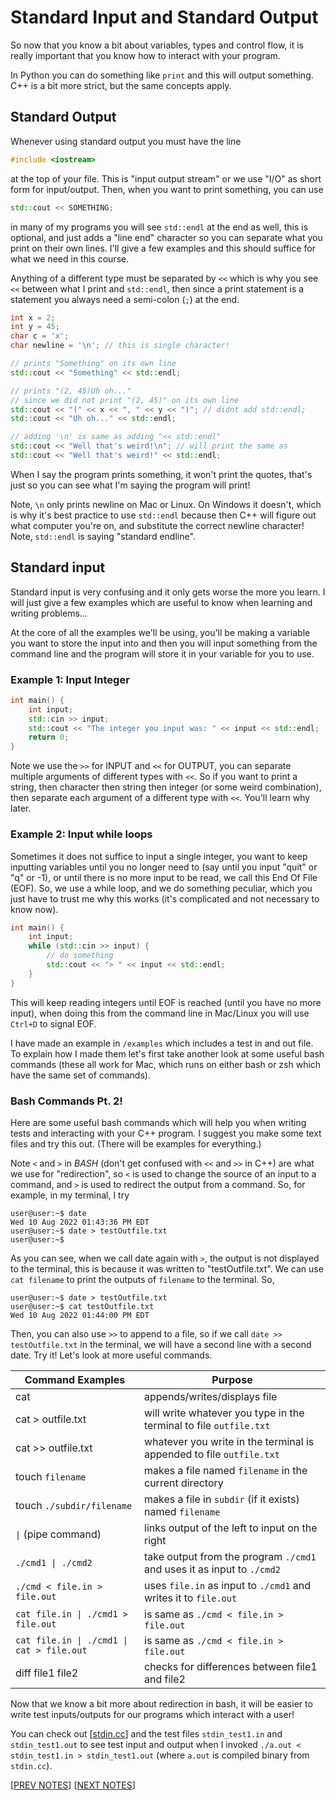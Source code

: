 # Standard Input and Standard Output

So now that you know a bit about variables, types and control flow, it is really important that you know how to interact with your program. 

In Python you can do something like `print` and this will output something. C++ is a bit more strict, but the same concepts apply. 

## Standard Output

Whenever using standard output you must have the line 

```cpp
#include <iostream>
``` 

at the top of your file. This is "input output stream" or we use "I/O" as short form for input/output. Then, when you want to print something, you can use 

```cpp
std::cout << SOMETHING;
```

in many of my programs you will see `std::endl` at the end as well, this is optional, and just adds a "line end" character so you can separate what you print on their own lines. I'll give a few examples and this should suffice for what we need in this course. 

Anything of a different type must be separated by `<<` which is why you see `<<` between what I print and `std::endl`, then since a print statement is a statement you always need a semi-colon (`;`) at the end.

```cpp
int x = 2; 
int y = 45; 
char c = 'x';
char newline = '\n'; // this is single character! 

// prints "Something" on its own line
std::cout << "Something" << std::endl;

// prints "(2, 45)Uh oh..." 
// since we did not print "(2, 45)" on its own line
std::cout << "(" << x << ", " << y << ")"; // didnt add std::endl;
std::cout << "Uh oh..." << std::endl;

// adding '\n' is same as adding "<< std::endl"
std::cout << "Well that's weird!\n"; // will print the same as 
std::cout << "Well that's weird!" << std::endl;
```

When I say the program prints something, it won't print the quotes, that's just so you can see what I'm saying the program will print! 

Note, `\n` only prints newline on Mac or Linux. On Windows it doesn't, which is why it's best practice to use `std::endl` because then C++ will figure out what computer you're on, and substitute the correct newline character! Note, `std::endl` is saying "standard endline". 

## Standard input 

Standard input is very confusing and it only gets worse the more you learn. I will just give a few examples which are useful to know when learning and writing problems...

At the core of all the examples we'll be using, you'll be making a variable you want to store the input into and then you will input something from the command line and the program will store it in your variable for you to use.

### Example 1: Input Integer

```cpp
int main() {
    int input;
    std::cin >> input;
    std::cout << "The integer you input was: " << input << std::endl;
    return 0;
}
```

Note we use the `>>` for INPUT and `<<` for OUTPUT, you can separate multiple arguments of different types with `<<`. So if you want to print a string, then character then string then integer (or some weird combination), then separate each argument of a different type with `<<`. You'll learn why later.

### Example 2: Input while loops

Sometimes it does not suffice to input a single integer, you want to keep inputting variables until you no longer need to (say until you input "quit" or "q" or -1), or until there is no more input to be read, we call this End Of File (EOF). So, we use a while loop, and we do something peculiar, which you just have to trust me why this works (it's complicated and not necessary to know now).

```cpp
int main() {
    int input;
    while (std::cin >> input) {
        // do something
        std::cout << "> " << input << std::endl;
    }
}
```

This will keep reading integers until EOF is reached (until you have no more input), when doing this from the command line in Mac/Linux you will use `Ctrl+D` to signal EOF.

I have made an example in `/examples` which includes a test in and out file. To explain how I made them let's first take another look at some useful bash commands (these all work for Mac, which runs on either bash or zsh which have the same set of commands).

### Bash Commands Pt. 2!

Here are some useful bash commands which will help you when writing tests and interacting with your C++ program. I suggest you make some text files and try this out. (There will be examples for everything.)

Note `<` and `>` in *BASH* (don't get confused with `<<` and `>>` in C++) are what we use for "redirection", so `<` is used to change the source of an input to a command, and `>` is used to redirect the output from a command. So, for example, in my terminal, I try 

```
user@user:~$ date
Wed 10 Aug 2022 01:43:36 PM EDT
user@user:~$ date > testOutfile.txt
user@user:~$
```

As you can see, when we call date again with `>`, the output is not displayed to the terminal, this is because it was written to "testOutfile.txt". We can use `cat filename` to print the outputs of `filename` to the terminal. So, 

```
user@user:~$ date > testOutfile.txt 
user@user:~$ cat testOutfile.txt 
Wed 10 Aug 2022 01:44:00 PM EDT
```

Then, you can also use `>>` to append to a file, so if we call `date >> testOutfile.txt` in the terminal, we will have a second line with a second date. Try it! Let's look at more useful commands.

| Command Examples     | Purpose |
| ----------  | ---- |
| cat         | appends/writes/displays file   |
| cat > outfile.txt | will write whatever you type in the terminal to file `outfile.txt` |
| cat >> outfile.txt  | whatever you write in the terminal is appended to file `outfile.txt` |
| touch  `filename` | makes a file named `filename` in the current directory   |
| touch `./subdir/filename` | makes a file in `subdir` (if it exists) named `filename` |
| `\|` (pipe command) | links output of the left to input on the right |
| `./cmd1 \| ./cmd2` | take output from the program `./cmd1` and uses it as input to `./cmd2` |
| `./cmd < file.in > file.out` | uses `file.in` as input to `./cmd1` and writes it to `file.out` | 
| `cat file.in \| ./cmd1 > file.out` | is same as `./cmd < file.in > file.out` |
| `cat file.in \| ./cmd1 \| cat > file.out` | is same as `./cmd < file.in > file.out` |
| diff file1 file2 | checks for differences between file1 and file2 | 

Now that we know a bit more about redirection in bash, it will be easier to write test inputs/outputs for our programs which interact with a user!

You can check out [[stdin.cc](../examples/stdin.cc)] and the test files `stdin_test1.in` and `stdin_test1.out` to see test input and output when I invoked `./a.out < stdin_test1.in > stdin_test1.out` (where `a.out` is compiled binary from `stdin.cc`).

[[PREV NOTES](./03_flow.md)] [[NEXT NOTES](./04_functions.md)]